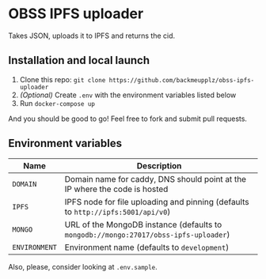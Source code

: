 # OBSS IPFS uploader

Takes JSON, uploads it to IPFS and returns the cid.

## Installation and local launch

1. Clone this repo: `git clone https://github.com/backmeupplz/obss-ipfs-uploader`
2. _(Optional)_ Create `.env` with the environment variables listed below
3. Run `docker-compose up`

And you should be good to go! Feel free to fork and submit pull requests.

## Environment variables

| Name          | Description                                                                          |
| ------------- | ------------------------------------------------------------------------------------ |
| `DOMAIN`      | Domain name for caddy, DNS should point at the IP where the code is hosted           |
| `IPFS`        | IPFS node for file uploading and pinning (defaults to `http://ipfs:5001/api/v0`)     |
| `MONGO`       | URL of the MongoDB instance (defaults to `mongodb://mongo:27017/obss-ipfs-uploader`) |
| `ENVIRONMENT` | Environment name (defaults to `development`)                                         |

Also, please, consider looking at `.env.sample`.

